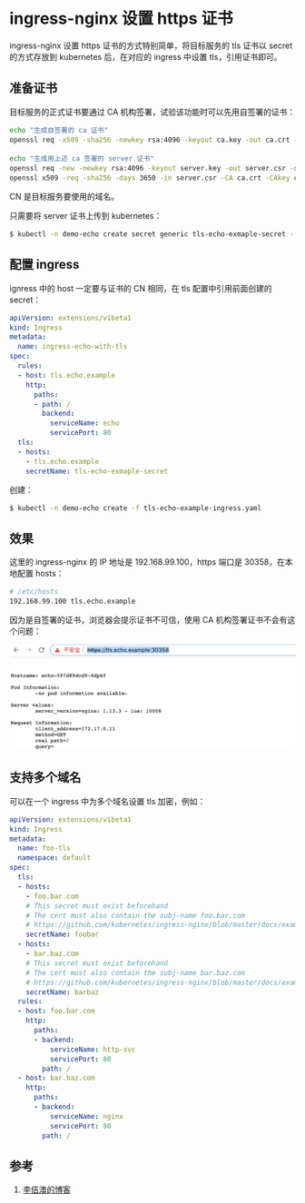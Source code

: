 <!-- toc -->
# ingress-nginx 设置 https 证书

ingress-nginx 设置 https 证书的方式特别简单，将目标服务的 tls 证书以 secret 的方式存放到 kubernetes  后，在对应的 ingress 中设置 tls，引用证书即可。

## 准备证书

目标服务的正式证书要通过 CA 机构签署，试验该功能时可以先用自签署的证书：

```sh
echo "生成自签署的 ca 证书"
openssl req -x509 -sha256 -newkey rsa:4096 -keyout ca.key -out ca.crt -days 3560 -nodes -subj '/CN=My Cert Authority'

echo "生成用上述 ca 签署的 server 证书"
openssl req -new -newkey rsa:4096 -keyout server.key -out server.csr -nodes -subj '/CN=tls.echo.example'
openssl x509 -req -sha256 -days 3650 -in server.csr -CA ca.crt -CAkey ca.key -set_serial 01 -out server.crt
```

CN 是目标服务要使用的域名。

只需要将 server 证书上传到 kubernetes：

```sh
$ kubectl -n demo-echo create secret generic tls-echo-exmaple-secret --from-file=tls.crt=server.crt --from-file=tls.key=server.key
```

## 配置 ingress

ignress 中的 host 一定要与证书的 CN 相同，在 tls 配置中引用前面创建的 secret：

```yaml
apiVersion: extensions/v1beta1
kind: Ingress
metadata:
  name: ingress-echo-with-tls
spec:
  rules:
  - host: tls.echo.example
    http:
      paths:
      - path: /
        backend:
          serviceName: echo
          servicePort: 80
  tls:
  - hosts:
    - tls.echo.example
    secretName: tls-echo-exmaple-secret
```

创建：

```sh
$ kubectl -n demo-echo create -f tls-echo-example-ingress.yaml
```

## 效果

这里的 ingress-nginx 的 IP 地址是 192.168.99.100，https 端口是 30358，在本地配置 hosts：

```sh
# /etc/hosts
192.168.99.100 tls.echo.example
```

因为是自签署的证书，浏览器会提示证书不可信，使用 CA 机构签署证书不会有这个问题：

![访问用tls加密的 ingress-nginx 服务](../../img/ingress-nginx/tls-1.png)

## 支持多个域名

可以在一个 ingress 中为多个域名设置 tls 加密，例如：

```yaml
apiVersion: extensions/v1beta1
kind: Ingress
metadata:
  name: foo-tls
  namespace: default
spec:
  tls:
  - hosts:
    - foo.bar.com
    # This secret must exist beforehand
    # The cert must also contain the subj-name foo.bar.com
    # https://github.com/kubernetes/ingress-nginx/blob/master/docs/examples/PREREQUISITES.md#tls-certificates
    secretName: foobar
  - hosts:
    - bar.baz.com
    # This secret must exist beforehand
    # The cert must also contain the subj-name bar.baz.com
    # https://github.com/kubernetes/ingress-nginx/blob/master/docs/examples/PREREQUISITES.md#tls-certificates
    secretName: barbaz
  rules:
  - host: foo.bar.com
    http:
      paths:
      - backend:
          serviceName: http-svc
          servicePort: 80
        path: /
  - host: bar.baz.com
    http:
      paths:
      - backend:
          serviceName: nginx
          servicePort: 80
        path: /
```

## 参考

1. [李佶澳的博客][1]

[1]: https://www.lijiaocn.com "李佶澳的博客"
